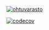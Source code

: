 [![ohtuvarasto](https://github.com/PieniiSienii/ohtuvarasto/workflows/workflows/badge.svg)](https://github.com/PieniiSienii/ohtuvarasto/actions)

[![codecov](https://codecov.io/github/PieniiSienii/ohtuvarasto/graph/badge.svg?token=A7TH1QCSBX)](https://codecov.io/github/PieniiSienii/ohtuvarasto)

